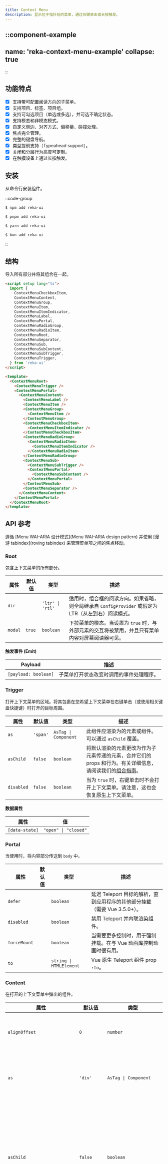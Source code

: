```yaml
---
title: Context Menu
description: 显示位于指针处的菜单，通过右键单击或长按触发。
---
```


::component-example
---
name: 'reka-context-menu-example'
collapse: true
---
::

## 功能特点

* [x] 支持带可配置阅读方向的子菜单。
* [x] 支持项目、标签、项目组。
* [x] 支持可勾选项目（单选或多选），并可选不确定状态。
* [x] 支持模态和非模态模式。
* [x] 自定义侧边、对齐方式、偏移量、碰撞处理。
* [x] 焦点完全管理。
* [x] 完整的键盘导航。
* [x] 类型提前支持（Typeahead support）。
* [x] 关闭和分层行为高度可定制。
* [x] 在触摸设备上通过长按触发。

## 安装

从命令行安装组件。

::code-group
```bash [npm]
$ npm add reka-ui
```
```bash [pnpm]
$ pnpm add reka-ui
```
```bash [yarn]
$ yarn add reka-ui
```
```bash [bun]
$ bun add reka-ui
```
::

## 结构

导入所有部分并将其组合在一起。

```html
<script setup lang="ts">
  import {
    ContextMenuCheckboxItem,
    ContextMenuContent,
    ContextMenuGroup,
    ContextMenuItem,
    ContextMenuItemIndicator,
    ContextMenuLabel,
    ContextMenuPortal,
    ContextMenuRadioGroup,
    ContextMenuRadioItem,
    ContextMenuRoot,
    ContextMenuSeparator,
    ContextMenuSub,
    ContextMenuSubContent,
    ContextMenuSubTrigger,
    ContextMenuTrigger,
  } from 'reka-ui'
</script>

<template>
  <ContextMenuRoot>
    <ContextMenuTrigger />
    <ContextMenuPortal>
      <ContextMenuContent>
        <ContextMenuLabel />
        <ContextMenuItem />
        <ContextMenuGroup>
          <ContextMenuItem />
        </ContextMenuGroup>
        <ContextMenuCheckboxItem>
          <ContextMenuItemIndicator />
        </ContextMenuCheckboxItem>
        <ContextMenuRadioGroup>
          <ContextMenuRadioItem>
            <ContextMenuItemIndicator />
          </ContextMenuRadioItem>
        </ContextMenuRadioGroup>
        <ContextMenuSub>
          <ContextMenuSubTrigger />
          <ContextMenuPortal>
            <ContextMenuSubContent />
          </ContextMenuPortal>
        </ContextMenuSub>
        <ContextMenuSeparator />
      </ContextMenuContent>
    </ContextMenuPortal>
  </ContextMenuRoot>
</template>
```

## API 参考

遵循 [Menu WAI-ARIA 设计模式](Menu WAI-ARIA design pattern) 并使用 [漫游 tabindex](roving tabindex) 来管理菜单项之间的焦点移动。

### Root

包含上下文菜单的所有部分。

| 属性    | 默认值  | 类型             | 描述                                                                                                        |
| ------- | ------- | ---------------- | ----------------------------------------------------------------------------------------------------------- |
| `dir`   |         | `'ltr' \| 'rtl'` | 适用时，组合框的阅读方向。如果省略，则全局继承自 `ConfigProvider` 或假定为 LTR（从左到右）阅读模式。 |
| `modal` | `true`  | `boolean`        | 下拉菜单的模态。当设置为 `true` 时，与外部元素的交互将被禁用，并且只有菜单内容对屏幕阅读器可见。 |

**触发事件 (Emit)**

| Payload          | 描述                     |
| ---------------- | ------------------------ |
| `[payload: boolean]` | 子菜单打开状态改变时调用的事件处理程序。 |

### Trigger

打开上下文菜单的区域。将其包裹在您希望上下文菜单在右键单击（或使用相关键盘快捷键）时打开的目标周围。

| 属性      | 默认值   | 类型             | 描述                                                                                              |
| --------- | -------- | ---------------- | ------------------------------------------------------------------------------------------------- |
| `as`      | `'span'` | `AsTag \| Component` | 此组件应渲染为的元素或组件。可以通过 `asChild` 覆盖。                                             |
| `asChild` | `false`  | `boolean`        | 将默认渲染的元素更改为作为子元素传递的元素，合并它们的 props 和行为。有关详细信息，请阅读我们的[组合指南](https://www.google.com/search?q=Composition)。 |
| `disabled` | `false`  | `boolean`        | 当为 `true` 时，右键单击时不会打开上下文菜单。请注意，这也会恢复原生上下文菜单。                   |

**数据属性**

| 属性           | 值             |
| -------------- | -------------- |
| `[data-state]` | `"open" \| "closed"` |

### Portal

当使用时，将内容部分传送到 `body` 中。

| 属性        | 默认值 | 类型                   | 描述                                                                    |
| ----------- | ------ | ---------------------- | ----------------------------------------------------------------------- |
| `defer`     |        | `boolean`              | 延迟 Teleport 目标的解析，直到应用程序的其他部分挂载（需要 Vue 3.5.0+）。 |
| `disabled`  |        | `boolean`              | 禁用 Teleport 并内联渲染组件。                                          |
| `forceMount` |        | `boolean`              | 当需要更多控制时，用于强制挂载。在与 Vue 动画库控制动画时很有用。         |
| `to`        |        | `string \| HTMLElement` | Vue 原生 Teleport 组件 prop `:to`。                                     |

### Content

在打开的上下文菜单中弹出的组件。

| 属性                   | 默认值      | 类型                                                                          | 描述                                                                                                |
| ---------------------- | ----------- | ----------------------------------------------------------------------------- | --------------------------------------------------------------------------------------------------- |
| `alignOffset`          | `0`         | `number`                                                                      | 从 `start` 或 `end` 对齐选项的像素偏移量。                                                            |
| `as`                   | `'div'`     | `AsTag \| Component`                                                          | 此组件应渲染为的元素或组件。可以通过 `asChild` 覆盖。                                                 |
| `asChild`              | `false`     | `boolean`                                                                     | 将默认渲染的元素更改为作为子元素传递的元素，合并它们的 props 和行为。有关详细信息，请阅读我们的[组合指南](https://www.google.com/search?q=Composition)。 |
| `avoidCollisions`      | `true`      | `boolean`                                                                     | 当为 `true` 时，覆盖侧边和对齐偏好以防止与边界边缘碰撞。                                            |
| `collisionBoundary`    | `[]`        | `Element \| (Element \| null)[] \| null`                                      | 用作碰撞边界的元素。默认情况下是视口，但您可以提供额外的元素以包含在此检查中。                       |
| `collisionPadding`     | `0`         | `number \| Partial<Record<'top' \| 'right' \| 'bottom' \| 'left', number>>` | 碰撞检测应发生的边界边缘的像素距离。接受一个数字（所有边相同），或一个部分填充对象，例如：`{ top: 20, left: 20 }`。 |
| `disableUpdateOnLayoutShift` |             | `boolean`                                                                     | 是否在布局偏移时禁用内容更新位置。                                                                    |
| `forceMount`           |             | `boolean`                                                                     | 当需要更多控制时，用于强制挂载。在与 Vue 动画库控制动画时很有用。                                     |
| `hideWhenDetached`     | `false`     | `boolean`                                                                     | 当触发器完全被遮挡时是否隐藏内容。                                                                    |
| `loop`                 |             | `boolean`                                                                     | 当为 `true` 时，键盘导航将从最后一个项目循环到第一个，反之亦然。                                      |
| `positionStrategy`     |             | `'fixed' \| 'absolute'`                                                       | 要使用的 CSS `position` 属性类型。                                                                  |
| `prioritizePosition`   |             | `boolean`                                                                     | 强制内容在视口内定位。可能会与参考元素重叠，这可能不是期望的。                                        |
| `reference`            |             | `ReferenceElement`                                                            | 将作为浮动元素定位参考的自定义元素或虚拟元素。如果提供，它将替换默认锚点元素。                       |
| `sticky`               | `'partial'` | `'partial' \| 'always'`                                                       | 对齐轴上的粘性行为。`partial` 将使内容保持在边界内，只要触发器至少部分在边界内，而 `always` 将无论如何都使内容保持在边界内。 |

**触发事件 (Emit)**

| Payload                 | 描述                                                                |
| ----------------------- | ------------------------------------------------------------------- |
| `[event: Event]`        | 关闭时自动聚焦时调用的事件处理程序。可以阻止。                        |
| `[event: KeyboardEvent]` | Escape 键按下时调用的事件处理程序。可以阻止。                         |
| `[event: FocusOutsideEvent]` | 焦点移出 `DismissableLayer` 时调用的事件处理程序。可以阻止。        |
| `[event: PointerDownOutsideEvent \| FocusOutsideEvent]` | 当 `DismissableLayer` 外部发生交互时调用的事件处理程序。具体来说，当 `pointerdown` 事件发生在外部或焦点移出时。可以阻止。 |
| `[event: PointerDownOutsideEvent]` | 当 `pointerdown` 事件发生在 `DismissableLayer` 外部时调用的事件处理程序。可以阻止。 |

**数据属性**

| 属性           | 值                     |
| -------------- | ---------------------- |
| `[data-state]` | `"open" \| "closed"`     |
| `[data-side]`  | `"left" \| "right" \| "bottom" \| "top"` |
| `[data-align]` | `"start" \| "end" \| "center"` |

**CSS 变量**

| 变量                                   | 描述                                       |
| -------------------------------------- | ------------------------------------------ |
| `--reka-context-menu-content-transform-origin` | 从内容和箭头位置/偏移量计算的 `transform-origin` |
| `--reka-context-menu-content-available-width`  | 触发器和边界边缘之间剩余的宽度             |
| `--reka-context-menu-content-available-height` | 触发器和边界边缘之间剩余的高度             |
| `--reka-context-menu-trigger-width`    | 触发器的宽度                               |
| `--reka-context-menu-trigger-height`   | 触发器的高度                               |

### Arrow

一个可选的箭头元素，与子菜单一起渲染。这可以用于帮助将触发项目与 `ContextMenu.Content` 视觉链接起来。必须在 `ContextMenu.Content` 内部渲染。

| 属性      | 默认值 | 类型             | 描述                                                                                              |
| --------- | ------ | ---------------- | ------------------------------------------------------------------------------------------------- |
| `as`      | `'svg'`  | `AsTag \| Component` | 此组件应渲染为的元素或组件。可以通过 `asChild` 覆盖。                                             |
| `asChild` | `false`  | `boolean`        | 将默认渲染的元素更改为作为子元素传递的元素，合并它们的 props 和行为。有关详细信息，请阅读我们的[组合指南](https://www.google.com/search?q=Composition)。 |
| `height`  | `5`    | `number`         | 箭头的像素高度。                                                                                  |
| `rounded` |        | `boolean`        | 当为 `true` 时，渲染圆角版本的箭头。不适用于 `as/asChild`。                                       |
| `width`   | `10`   | `number`         | 箭头的像素宽度。                                                                                  |

### Item

包含上下文菜单项目的组件。

| 属性        | 默认值 | 类型             | 描述                                                                                              |
| ----------- | ------ | ---------------- | ------------------------------------------------------------------------------------------------- |
| `as`        | `'div'`  | `AsTag \| Component` | 此组件应渲染为的元素或组件。可以通过 `asChild` 覆盖。                                             |
| `asChild`   | `false`  | `boolean`        | 将默认渲染的元素更改为作为子元素传递的元素，合并它们的 props 和行为。有关详细信息，请阅读我们的[组合指南](https://www.google.com/search?q=Composition)。 |
| `disabled`  |        | `boolean`        | 当为 `true` 时，阻止用户与项目交互。                                                              |
| `textValue` |        | `string`         | 用于类型提前的可选文本。默认情况下，类型提前行为将使用项目的 `.textContent`。当内容复杂或内部有非文本内容时使用。 |

**触发事件 (Emit)**

| Payload          | 描述                                                                                                              |
| ---------------- | ----------------------------------------------------------------------------------------------------------------- |
| `[event: Event]` | 当用户选择项目（通过鼠标或键盘）时调用的事件处理程序。在此处理程序中调用 `event.preventDefault` 将阻止在选择该项目时菜单关闭。 |

**数据属性**

| 属性            | 值             |
| --------------- | -------------- |
| `[data-highlighted]` | 高亮时存在     |
| `[data-disabled]` | 禁用时存在     |

### Group

用于分组多个 `ContextMenu.Items`。

| 属性      | 默认值 | 类型             | 描述                                                                                              |
| --------- | ------ | ---------------- | ------------------------------------------------------------------------------------------------- |
| `as`      | `'div'`  | `AsTag \| Component` | 此组件应渲染为的元素或组件。可以通过 `asChild` 覆盖。                                             |
| `asChild` | `false`  | `boolean`        | 将默认渲染的元素更改为作为子元素传递的元素，合并它们的 props 和行为。有关详细信息，请阅读我们的[组合指南](https://www.google.com/search?q=Composition)。 |

### Label

用于渲染标签。它不能使用箭头键聚焦。

| 属性      | 默认值 | 类型             | 描述                                                                                              |
| --------- | ------ | ---------------- | ------------------------------------------------------------------------------------------------- |
| `as`      | `'div'`  | `AsTag \| Component` | 此组件应渲染为的元素或组件。可以通过 `asChild` 覆盖。                                             |
| `asChild` | `false`  | `boolean`        | 将默认渲染的元素更改为作为子元素传递的元素，合并它们的 props 和行为。有关详细信息，请阅读我们的[组合指南](https://www.google.com/search?q=Composition)。 |

### CheckboxItem

可以像复选框一样控制和渲染的项目。

| 属性        | 默认值         | 类型                      | 描述                                                                                              |
| ----------- | -------------- | ------------------------- | ------------------------------------------------------------------------------------------------- |
| `as`        | `'div'`        | `AsTag \| Component`      | 此组件应渲染为的元素或组件。可以通过 `asChild` 覆盖。                                             |
| `asChild`   | `false`        | `boolean`                 | 将默认渲染的元素更改为作为子元素传递的元素，合并它们的 props 和行为。有关详细信息，请阅读我们的[组合指南](https://www.google.com/search?q=Composition)。 |
| `disabled`  |                | `boolean`                 | 当为 `true` 时，阻止用户与项目交互。                                                              |
| `modelValue` | `false \| true \| 'indeterminate'` | 受控的勾选状态。可以作为 `v-model` 使用。                                                         |
| `textValue` |                | `string`                  | 用于类型提前的可选文本。默认情况下，类型提前行为将使用项目的 `.textContent`。当内容复杂或内部有非文本内容时使用。 |

**触发事件 (Emit)**

| Payload          | 描述                                                                                                              |
| ---------------- | ----------------------------------------------------------------------------------------------------------------- |
| `[event: Event]` | 当用户选择项目（通过鼠标或键盘）时调用的事件处理程序。在此处理程序中调用 `event.preventDefault` 将阻止在选择该项目时菜单关闭。 |
| `[payload: boolean]` | 当值改变时调用的事件处理程序。                                                                                    |

**数据属性**

| 属性            | 值                             |
| --------------- | ------------------------------ |
| `[data-state]`  | `"checked" \| "unchecked" \| "indeterminate"` |
| `[data-highlighted]` | 高亮时存在                     |
| `[data-disabled]` | 禁用时存在                     |

### RadioGroup

用于分组多个 `ContextMenu.RadioItems`。

| 属性         | 默认值 | 类型             | 描述                                                                                              |
| ------------ | ------ | ---------------- | ------------------------------------------------------------------------------------------------- |
| `as`         | `'div'`  | `AsTag \| Component` | 此组件应渲染为的元素或组件。可以通过 `asChild` 覆盖。                                             |
| `asChild`    | `false`  | `boolean`        | 将默认渲染的元素更改为作为子元素传递的元素，合并它们的 props 和行为。有关详细信息，请阅读我们的[组合指南](https://www.google.com/search?q=Composition)。 |
| `modelValue` |        | `string`         | 组中选中项目的值。                                                                                |

**触发事件 (Emit)**

| Payload          | 描述                   |
| ---------------- | ---------------------- |
| `[payload: string]` | 当值改变时调用的事件处理程序。 |

### RadioItem

可以像单选框一样控制和渲染的项目。

| 属性        | 默认值 | 类型             | 描述                                                                                              |
| ----------- | ------ | ---------------- | ------------------------------------------------------------------------------------------------- |
| `as`        | `'div'`  | `AsTag \| Component` | 此组件应渲染为的元素或组件。可以通过 `asChild` 覆盖。                                             |
| `asChild`   | `false`  | `boolean`        | 将默认渲染的元素更改为作为子元素传递的元素，合并它们的 props 和行为。有关详细信息，请阅读我们的[组合指南](https://www.google.com/search?q=Composition)。 |
| `disabled`  |        | `boolean`        | 当为 `true` 时，阻止用户与项目交互。                                                              |
| `textValue` |        | `string`         | 用于类型提前的可选文本。默认情况下，类型提前行为将使用项目的 `.textContent`。当内容复杂或内部有非文本内容时使用。 |
| `value`\* |        | `string`         | 项目的唯一值。                                                                                    |

**触发事件 (Emit)**

| Payload          | 描述                                                                                                              |
| ---------------- | ----------------------------------------------------------------------------------------------------------------- |
| `[event: Event]` | 当用户选择项目（通过鼠标或键盘）时调用的事件处理程序。在此处理程序中调用 `event.preventDefault` 将阻止在选择该项目时菜单关闭。 |

**数据属性**

| 属性            | 值                             |
| --------------- | ------------------------------ |
| `[data-state]`  | `"checked" \| "unchecked" \| "indeterminate"` |
| `[data-highlighted]` | 高亮时存在                     |
| `[data-disabled]` | 禁用时存在                     |

### ItemIndicator

当父级 `ContextMenu.CheckboxItem` 或 `ContextMenu.RadioItem` 被勾选时渲染。您可以直接设置此元素的样式，也可以将其用作放置图标的包装器，或两者兼而有之。

| 属性        | 默认值 | 类型             | 描述                                                                                              |
| ----------- | ------ | ---------------- | ------------------------------------------------------------------------------------------------- |
| `as`        | `'div'`  | `AsTag \| Component` | 此组件应渲染为的元素或组件。可以通过 `asChild` 覆盖。                                             |
| `asChild`   | `false`  | `boolean`        | 将默认渲染的元素更改为作为子元素传递的元素，合并它们的 props 和行为。有关详细信息，请阅读我们的[组合指南](https://www.google.com/search?q=Composition)。 |
| `forceMount` |        | `boolean`        | 当需要更多控制时，用于强制挂载。在与 Vue 动画库控制动画时很有用。                                 |

**数据属性**

| 属性            | 值                             |
| --------------- | ------------------------------ |
| `[data-state]`  | `"checked" \| "unchecked" \| "indeterminate"` |

### Separator

用于在上下文菜单中视觉上分隔项目。

| 属性      | 默认值 | 类型             | 描述                                                                                              |
| --------- | ------ | ---------------- | ------------------------------------------------------------------------------------------------- |
| `as`      | `'div'`  | `AsTag \| Component` | 此组件应渲染为的元素或组件。可以通过 `asChild` 覆盖。                                             |
| `asChild` | `false`  | `boolean`        | 将默认渲染的元素更改为作为子元素传递的元素，合并它们的 props 和行为。有关详细信息，请阅读我们的[组合指南](https://www.google.com/search?q=Composition)。 |

### Sub

包含子菜单的所有部分。

| 属性          | 默认值 | 类型     | 描述                                                     |
| ------------- | ------ | -------- | -------------------------------------------------------- |
| `defaultOpen` |        | `boolean` | 子菜单首次渲染时的打开状态。当您不需要控制其打开状态时使用。 |
| `open`        |        | `boolean` | 菜单的受控打开状态。可以作为 `v-model:open` 使用。       |

**触发事件 (Emit)**

| Payload          | 描述                     |
| ---------------- | ------------------------ |
| `[payload: boolean]` | 子菜单打开状态改变时调用的事件处理程序。 |

**插槽 (默认)**

| Payload    | 描述         |
| ---------- | ------------ |
| `open`     | 当前打开状态 |

### SubTrigger

打开子菜单的项目。必须在 `ContextMenu.Sub` 内部渲染。

| 属性        | 默认值 | 类型             | 描述                                                                                              |
| ----------- | ------ | ---------------- | ------------------------------------------------------------------------------------------------- |
| `as`        | `'div'`  | `AsTag \| Component` | 此组件应渲染为的元素或组件。可以通过 `asChild` 覆盖。                                             |
| `asChild`   | `false`  | `boolean`        | 将默认渲染的元素更改为作为子元素传递的元素，合并它们的 props 和行为。有关详细信息，请阅读我们的[组合指南](https://www.google.com/search?q=Composition)。 |
| `disabled`  |        | `boolean`        | 当为 `true` 时，阻止用户与项目交互。                                                              |
| `textValue` |        | `string`         | 用于类型提前的可选文本。默认情况下，类型提前行为将使用项目的 `.textContent`。当内容复杂或内部有非文本内容时使用。 |

**数据属性**

| 属性            | 值             |
| --------------- | -------------- |
| `[data-state]`  | `"open" \| "closed"` |
| `[data-highlighted]` | 高亮时存在     |
| `[data-disabled]` | 禁用时存在     |

### SubContent

当子菜单打开时弹出的组件。必须在 `ContextMenu.Sub` 内部渲染。

| 属性                   | 默认值 | 类型                                                                          | 描述                                                                                                |
| ---------------------- | ------ | ----------------------------------------------------------------------------- | --------------------------------------------------------------------------------------------------- |
| `alignOffset`          |        | `number`                                                                      | 从 `start` 或 `end` 对齐选项的像素偏移量。                                                            |
| `arrowPadding`         |        | `number`                                                                      | 箭头与内容边缘之间的填充。如果您的内容有 `border-radius`，这将防止它溢出角。                           |
| `as`                   | `'div'`  | `AsTag \| Component`                                                          | 此组件应渲染为的元素或组件。可以通过 `asChild` 覆盖。                                                 |
| `asChild`              | `false`  | `boolean`                                                                     | 将默认渲染的元素更改为作为子元素传递的元素，合并它们的 props 和行为。有关详细信息，请阅读我们的[组合指南](https://www.google.com/search?q=Composition)。 |
| `avoidCollisions`      |        | `boolean`                                                                     | 当为 `true` 时，覆盖侧边和对齐偏好以防止与边界边缘碰撞。                                            |
| `collisionBoundary`    |        | `Element \| (Element \| null)[] \| null`                                      | 用作碰撞边界的元素。默认情况下是视口，但您可以提供额外的元素以包含在此检查中。                       |
| `collisionPadding`     |        | `number \| Partial<Record<'top' \| 'right' \| 'bottom' \| 'left', number>>` | 碰撞检测应发生的边界边缘的像素距离。接受一个数字（所有边相同），或一个部分填充对象，例如：`{ top: 20, left: 20 }`。 |
| `disableUpdateOnLayoutShift` |        | `boolean`                                                                     | 是否在布局偏移时禁用内容更新位置。                                                                    |
| `forceMount`           |        | `boolean`                                                                     | 当需要更多控制时，用于强制挂载。在与 Vue 动画库控制动画时很有用。                                     |
| `hideWhenDetached`     |        | `boolean`                                                                     | 当触发器完全被遮挡时是否隐藏内容。                                                                    |
| `loop`                 |        | `boolean`                                                                     | 当为 `true` 时，键盘导航将从最后一个项目循环到第一个，反之亦然。                                      |
| `positionStrategy`     |        | `'fixed' \| 'absolute'`                                                       | 要使用的 CSS `position` 属性类型。                                                                  |
| `prioritizePosition`   |        | `boolean`                                                                     | 强制内容在视口内定位。可能会与参考元素重叠，这可能不是期望的。                                        |
| `reference`            |        | `ReferenceElement`                                                            | 将作为浮动元素定位参考的自定义元素或虚拟元素。如果提供，它将替换默认锚点元素。                       |
| `sideOffset`           |        | `number`                                                                      | 与触发器的像素距离。                                                                                |
| `sticky`               |        | `'partial' \| 'always'`                                                       | 对齐轴上的粘性行为。`partial` 将使内容保持在边界内，只要触发器至少部分在边界内，而 `always` 将无论如何都使内容保持在边界内。 |
| `updatePositionStrategy` |        | `'always' \| 'optimized'`                                                     | 在每个动画帧上更新浮动元素位置的策略。                                                              |

**触发事件 (Emit)**

| Payload                 | 描述                                                                |
| ----------------------- | ------------------------------------------------------------------- |
| `[event: Event]`        | 关闭时自动聚焦时调用的事件处理程序。可以阻止。                        |
| `[event: Event]`        | 容器被聚焦时调用的事件处理程序。可以阻止。                            |
| `[event: KeyboardEvent]` | Escape 键按下时调用的事件处理程序。可以阻止。                         |
| `[event: FocusOutsideEvent]` | 焦点移出 `DismissableLayer` 时调用的事件处理程序。可以阻止。        |
| `[event: PointerDownOutsideEvent \| FocusOutsideEvent]` | 当 `DismissableLayer` 外部发生交互时调用的事件处理程序。具体来说，当 `pointerdown` 事件发生在外部或焦点移出时。可以阻止。 |
| `[event: Event]`        | 打开时自动聚焦时调用的事件处理程序。可以阻止。                        |
| `[event: PointerDownOutsideEvent]` | 当 `pointerdown` 事件发生在 `DismissableLayer` 外部时调用的事件处理程序。可以阻止。 |

**数据属性**

| 属性           | 值                     |
| -------------- | ---------------------- |
| `[data-state]` | `"open" \| "closed"`     |
| `[data-side]`  | `"left" \| "right" \| "bottom" \| "top"` |
| `[data-align]` | `"start" \| "end" \| "center"` |

**CSS 变量**

| 变量                                   | 描述                                       |
| -------------------------------------- | ------------------------------------------ |
| `--reka-context-menu-content-transform-origin` | 从内容和箭头位置/偏移量计算的 `transform-origin` |
| `--reka-context-menu-content-available-width`  | 触发器和边界边缘之间剩余的宽度             |
| `--reka-context-menu-content-available-height` | 触发器和边界边缘之间剩余的高度             |
| `--reka-context-menu-trigger-width`    | 触发器的宽度                               |
| `--reka-context-menu-trigger-height`   | 触发器的高度                               |

## 示例

### 带子菜单

您可以结合使用 `ContextMenuSub` 及其部分来创建子菜单。

```html
<script setup lang="ts">
  import {
    ContextMenuContent,
    ContextMenuItem,
    ContextMenuLabel,
    ContextMenuPortal,
    ContextMenuRoot,
    ContextMenuSeparator,
    ContextMenuSub,
    ContextMenuSubContent,
    ContextMenuSubTrigger,
    ContextMenuTrigger,
  } from 'reka-ui'
</script>

<template>
  <ContextMenuRoot>
    <ContextMenuTrigger>…</ContextMenuTrigger>
    <ContextMenuPortal>
      <ContextMenuContent>
        <ContextMenuItem>…</ContextMenuItem>
        <ContextMenuItem>…</ContextMenuItem>
        <ContextMenuSeparator />
        <ContextMenuSub>
          <ContextMenuSubTrigger>Sub menu →</ContextMenuSubTrigger>
          <ContextMenuPortal>
            <ContextMenuSubContent>
              <ContextMenuItem>Sub menu item</ContextMenuItem>
              <ContextMenuItem>Sub menu item</ContextMenuItem>
              <ContextMenuArrow />
            </ContextMenuSubContent>
          </ContextMenuPortal>
        </ContextMenuSub>
        <ContextMenuSeparator />
        <ContextMenuItem>…</ContextMenuItem>
      </ContextMenuContent>
    </ContextMenuPortal>
  </ContextMenuRoot>
</template>
```

### 带禁用项

您可以通过 `data-disabled` 属性为禁用项添加特殊样式。

```html
<script setup lang="ts">
  import { ContextMenuContent, ContextMenuItem, ContextMenuPortal, ContextMenuRoot, ContextMenuTrigger } from 'reka-ui'
</script>

<template>
  <ContextMenuRoot>
    <ContextMenuTrigger>…</ContextMenuTrigger>
    <ContextMenuPortal>
      <ContextMenuContent>
        <ContextMenuItem
          class="ContextMenuItem"
          disabled
        >
          …
        </ContextMenuItem>
        <ContextMenuItem class="ContextMenuItem">
          …
        </ContextMenuItem>
      </ContextMenuContent>
    </ContextMenuPortal>
  </ContextMenuRoot>
</template>
```

```css
/* styles.css */
.ContextMenuItem[data-disabled] {
  color: gainsboro;
}
```

### 带分隔符

使用 `Separator` 部分在项目之间添加分隔符。

```html
<script setup lang="ts">
  import {
    ContextMenuContent,
    ContextMenuItem,
    ContextMenuPortal,
    ContextMenuRoot,
    ContextMenuSeparator,
    ContextMenuTrigger,
  } from 'reka-ui'
</script>

<template>
  <ContextMenuRoot>
    <ContextMenuTrigger>…</ContextMenuTrigger>
    <ContextMenuPortal>
      <ContextMenuContent>
        <ContextMenuItem>…</ContextMenuItem>
        <ContextMenuSeparator />
        <ContextMenuItem>…</ContextMenuItem>
        <ContextMenuSeparator />
        <ContextMenuItem>…</ContextMenuItem>
      </ContextMenuContent>
    </ContextMenuPortal>
  </ContextMenuRoot>
</template>
```

### 带标签

使用 `Label` 部分帮助标记一个部分。

```html
<script setup lang="ts">
  import {
    ContextMenuContent,
    ContextMenuItem,
    ContextMenuLabel,
    ContextMenuPortal,
    ContextMenuRoot,
    ContextMenuTrigger,
  } from 'reka-ui'
</script>

<template>
  <ContextMenuRoot>
    <ContextMenuTrigger>…</ContextMenuTrigger>
    <ContextMenuPortal>
      <ContextMenuContent>
        <ContextMenuLabel>Label</ContextMenuLabel>
        <ContextMenuItem>…</ContextMenuItem>
        <ContextMenuItem>…</ContextMenuItem>
        <ContextMenuItem>…</ContextMenuItem>
      </ContextMenuContent>
    </ContextMenuPortal>
  </ContextMenuRoot>
</template>
```

### 带复选框项

使用 `CheckboxItem` 部分添加一个可勾选的项目。

```html
<script setup lang="ts">
  import { Icon } from '@iconify/vue'
  import {
    ContextMenuCheckboxItem,
    ContextMenuContent,
    ContextMenuItem,
    ContextMenuItemIndicator,
    ContextMenuPortal,
    ContextMenuRoot,
    ContextMenuSeparator,
    ContextMenuTrigger,
  } from 'reka-ui'

  const checked = ref(true)
</script>

<template>
  <ContextMenuRoot>
    <ContextMenuTrigger>…</ContextMenuTrigger>
    <ContextMenuPortal>
      <ContextMenuContent>
        <ContextMenuItem>…</ContextMenuItem>
        <ContextMenuItem>…</ContextMenuItem>
        <ContextMenuSeparator />
        <ContextMenuCheckboxItem v-model="checked">
          <ContextMenuItemIndicator>
            <Icon icon="radix-icons:check" />
          </ContextMenuItemIndicator>
          Checkbox item
        </ContextMenuCheckboxItem>
      </ContextMenuContent>
    </ContextMenuPortal>
  </ContextMenuRoot>
</template>
```

### 带单选框项

使用 `RadioGroup` 和 `RadioItem` 部分添加一个可在其他项目之间选择的项目。

```html
<script setup lang="ts">
  import { Icon } from '@iconify/vue'
  import {
    ContextMenuCheckboxItem,
    ContextMenuContent,
    ContextMenuItem,
    ContextMenuItemIndicator,
    ContextMenuPortal,
    ContextMenuRadioGroup,
    ContextMenuRadioItem,
    ContextMenuRoot,
    ContextMenuSeparator,
    ContextMenuTrigger,
  } from 'reka-ui'

  const color = ref('blue')
</script>

<template>
  <ContextMenuRoot>
    <ContextMenuTrigger>…</ContextMenuTrigger>
    <ContextMenuPortal>
      <ContextMenuContent>
        <ContextMenuRadioGroup v-model="color">
          <ContextMenuRadioItem value="red">
            <ContextMenuItemIndicator>
              <Icon icon="radix-icons:check" />
            </ContextMenuItemIndicator>
            Red
          </ContextMenuRadioItem>
          <ContextMenuRadioItem value="blue">
            <ContextMenuItemIndicator>
              <Icon icon="radix-icons:check" />
            </ContextMenuItemIndicator>
            Blue
          </ContextMenuRadioItem>
          <ContextMenuRadioItem value="green">
            <ContextMenuItemIndicator>
              <Icon icon="radix-icons:check" />
            </ContextMenuItemIndicator>
            Green
          </ContextMenuRadioItem>
        </ContextMenuRadioGroup>
      </ContextMenuContent>
    </ContextMenuPortal>
  </ContextMenuRoot>
</template>
```

### 带复杂项

您可以在 `Item` 部分中添加额外的装饰元素，例如图片。

```html
<script setup lang="ts">
  import { ContextMenuContent, ContextMenuItem, ContextMenuPortal, ContextMenuRoot, ContextMenuTrigger } from 'reka-ui'
</script>

<template>
  <ContextMenuRoot>
    <ContextMenuTrigger>…</ContextMenuTrigger>
    <ContextMenuPortal>
      <ContextMenuContent>
        <ContextMenuItem>
          <img src="…">
          Adolfo Hess
        </ContextMenuItem>
        <ContextMenuItem>
          <img src="…">
          Miyah Myles
        </ContextMenuItem>
      </ContextMenuContent>
    </ContextMenuPortal>
  </ContextMenuRoot>
</template>
```

### 限制内容/子内容大小

您可能希望限制内容（或子内容）的宽度，使其与触发器（或子触发器）的宽度匹配。您可能还希望限制其高度不超过视口。
我们暴露了几个 CSS 自定义属性，例如 `--reka-context-menu-trigger-width` 和 `--reka-context-menu-content-available-height` 来支持这一点。使用它们来限制内容尺寸。

```html
<script setup lang="ts">
  import { ContextMenuContent, ContextMenuItem, ContextMenuPortal, ContextMenuRoot, ContextMenuTrigger } from 'reka-ui'
</script>

<template>
  <ContextMenuRoot>
    <ContextMenuTrigger>…</ContextMenuTrigger>
    <ContextMenuPortal>
      <ContextMenuContent class="ContextMenuContent">
        …
      </ContextMenuContent>
    </ContextMenuPortal>
  </ContextMenuRoot>
</template>
```

```css
/* styles.css */
.ContextMenuContent {
  width: var(--reka-context-menu-trigger-width);
  max-height: var(--reka-context-menu-content-available-height);
}
```

### 感知源动画

我们暴露了一个 CSS 自定义属性 `--reka-context-menu-content-transform-origin`。使用它来根据 `side`、`sideOffset`、`align`、`alignOffset` 和任何碰撞从计算出的原点动画内容。

```html
<script setup lang="ts">
  import { ContextMenuContent, ContextMenuPortal, ContextMenuRoot, ContextMenuTrigger } from 'reka-ui'
</script>

<template>
  <ContextMenuRoot>
    <ContextMenuTrigger>…</ContextMenuTrigger>
    <ContextMenuPortal>
      <ContextMenuContent class="ContextMenuContent">
        …
      </ContextMenuContent>
    </ContextMenuPortal>
  </ContextMenuRoot>
</template>
```

```css
/* styles.css */
.ContextMenuContent {
  transform-origin: var(--reka-context-menu-content-transform-origin);
  animation: scaleIn 0.5s ease-out;
}

@keyframes scaleIn {
  from {
    opacity: 0;
    transform: scale(0);
  }
  to {
    opacity: 1;
    transform: scale(1);
  }
}
```

### 感知碰撞动画

我们暴露了 `data-side` 和 `data-align` 属性。它们的值将在运行时改变以反映碰撞。使用它们来创建感知碰撞和方向的动画。

```html
<script setup lang="ts">
  import { ContextMenuContent, ContextMenuPortal, ContextMenuRoot, ContextMenuTrigger } from 'reka-ui'
</script>

<template>
  <ContextMenuRoot>
    <ContextMenuTrigger>…</ContextMenuTrigger>
    <ContextMenuPortal>
      <ContextMenuContent class="ContextMenuContent">
        …
      </ContextMenuContent>
    </ContextMenuPortal>
  </ContextMenuRoot>
</template>
```

```css
/* styles.css */
.ContextMenuContent {
  animation-duration: 0.6s;
  animation-timing-function: cubic-bezier(0.16, 1, 0.3, 1);
}

.ContextMenuContent[data-side="top"] {
  animation-name: slideUp;
}

.ContextMenuContent[data-side="bottom"] {
  animation-name: slideDown;
}

@keyframes slideUp {
  from {
    opacity: 0;
    transform: translateY(10px);
  }
  to {
    opacity: 1;
    transform: translateY(0);
  }
}

@keyframes slideDown {
  from {
    opacity: 0;
    transform: translateY(-10px);
  }
  to {
    opacity: 1;
    transform: translateY(0);
  }
}
```

## 可访问性

使用 [漫游 tabindex](roving tabindex) 来管理菜单项之间的焦点移动。

### 键盘交互

| 按键        | 描述                 |
| ----------- | -------------------- |
| `Space`     | 激活聚焦的项目。     |
| `Enter`     | 激活聚焦的项目。     |
| `ArrowDown` | 将焦点移至下一个项目。 |
| `ArrowUp`   | 将焦点移至上一个项目。 |
| `ArrowRight` | `ArrowLeft`         | 当焦点在 `ContextMenu.SubTrigger` 上时，根据阅读方向打开或关闭子菜单。 |
| `Esc`       | 关闭上下文菜单。     |
